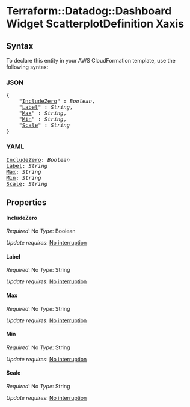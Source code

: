 # Terraform::Datadog::Dashboard Widget ScatterplotDefinition Xaxis

## Syntax

To declare this entity in your AWS CloudFormation template, use the following syntax:

### JSON

<pre>
{
    "<a href="#includezero" title="IncludeZero">IncludeZero</a>" : <i>Boolean</i>,
    "<a href="#label" title="Label">Label</a>" : <i>String</i>,
    "<a href="#max" title="Max">Max</a>" : <i>String</i>,
    "<a href="#min" title="Min">Min</a>" : <i>String</i>,
    "<a href="#scale" title="Scale">Scale</a>" : <i>String</i>
}
</pre>

### YAML

<pre>
<a href="#includezero" title="IncludeZero">IncludeZero</a>: <i>Boolean</i>
<a href="#label" title="Label">Label</a>: <i>String</i>
<a href="#max" title="Max">Max</a>: <i>String</i>
<a href="#min" title="Min">Min</a>: <i>String</i>
<a href="#scale" title="Scale">Scale</a>: <i>String</i>
</pre>

## Properties

#### IncludeZero

_Required_: No
_Type_: Boolean

_Update requires_: [No interruption](https://docs.aws.amazon.com/AWSCloudFormation/latest/UserGuide/using-cfn-updating-stacks-update-behaviors.html#update-no-interrupt)

#### Label

_Required_: No
_Type_: String

_Update requires_: [No interruption](https://docs.aws.amazon.com/AWSCloudFormation/latest/UserGuide/using-cfn-updating-stacks-update-behaviors.html#update-no-interrupt)

#### Max

_Required_: No
_Type_: String

_Update requires_: [No interruption](https://docs.aws.amazon.com/AWSCloudFormation/latest/UserGuide/using-cfn-updating-stacks-update-behaviors.html#update-no-interrupt)

#### Min

_Required_: No
_Type_: String

_Update requires_: [No interruption](https://docs.aws.amazon.com/AWSCloudFormation/latest/UserGuide/using-cfn-updating-stacks-update-behaviors.html#update-no-interrupt)

#### Scale

_Required_: No
_Type_: String

_Update requires_: [No interruption](https://docs.aws.amazon.com/AWSCloudFormation/latest/UserGuide/using-cfn-updating-stacks-update-behaviors.html#update-no-interrupt)

